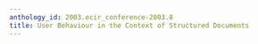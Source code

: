 ```yaml
---
anthology_id: 2003.ecir_conference-2003.8
title: User Behaviour in the Context of Structured Documents
---
```

